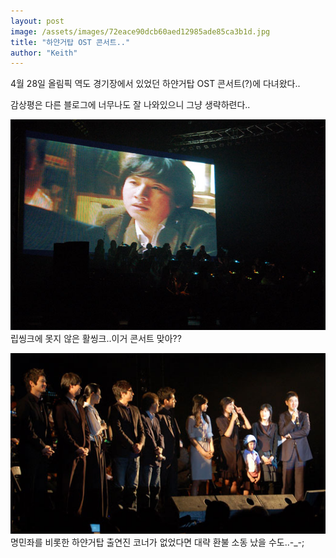 ```yaml
---
layout: post
image: /assets/images/72eace90dcb60aed12985ade85ca3b1d.jpg
title: "하얀거탑 OST 콘서트.."
author: "Keith"
---
```


4월 28일 올림픽 역도 경기장에서 있었던 하얀거탑 OST 콘서트(?)에 다녀왔다..

감상평은 다른 블로그에 너무나도 잘 나와있으니 그냥 생략하련다..

![image](/assets/images/72eace90dcb60aed12985ade85ca3b1d.jpg)
립씽크에 못지 않은 활씽크..이거 콘서트 맞아??

![image](/assets/images/86f64dbd777ff24135bd88301f3733c1.jpg)
명민좌를 비롯한 하얀거탑 출연진 코너가 없었다면 대략 환불 소동 났을 수도..-_-;


